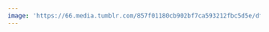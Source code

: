 ```yaml
---
image: 'https://66.media.tumblr.com/857f01180cb902bf7ca593212fbc5d5e/df5c81e488f43406-51/s1280x1920/b05d90465ec85cde3e13af4a4adb064e169c94d6.jpg'
---
```


